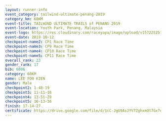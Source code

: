```yaml
---
layout: runner-info 
event_category: tailwind-ultimate-penang-2019 
category_km: 60KM 
event-title: TAILWIND ULTIMATE TRAILS of PENANG 2019 
event-location: Youth Park, Penang, Malaysia 
event-logo: https://res.cloudinary.com/raceyaya/image/upload/v1572252513/logo/utop-2019_h9tzys.jpg 
event-date: 2019-10-12 
checkpoint-name2: CP1 Race Time 
checkpoint-name3: CP9 Race Time 
checkpoint-name4: CP10 Race Time 
checkpoint-name5: CP11 Race Time 
overall_rank: 23
gender_rank: 17
bib: 6006
category: 60KM
name: LEE FOO KIEN
gender: Male
checkpoint2: 1-48-19
checkpoint3: 11-11-16
checkpoint4: 13-51-28
checkpoint5: 16-13-36
finish: 17-14-27
certificate: https://drive.google.com/file/d/1cC-JgG9AsJYV7ZghxmOt7Gx7eXupbgeR/view?usp=sharing
---
```


